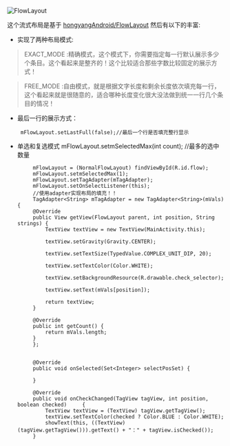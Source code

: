 ![FlowLayout](https://raw.githubusercontent.com/lovejjfg/FlowLayout-master/master/flowLayout.gif)

这个流式布局是基于 [hongyangAndroid/FlowLayout](https://github.com/hongyangAndroid/FlowLayout) 然后有以下的丰富:
 * 实现了两种布局模式:

> EXACT_MODE :精确模式，这个模式下，你需要指定每一行默认展示多少个条目。这个看起来是整齐的！这个比较适合那些字数比较固定的展示方式！

> FREE_MODE :自由模式，就是根据文字长度和剩余长度依次填充每一行，这个看起来就是很随意的，适合哪种长度变化很大没法做到统一一行几个条目的情况！

 * 最后一行的展示方式：

        mFlowLayout.setLastFull(false);//最后一个行是否填充整行显示
 * 单选和复选模式
       mFlowLayout.setmSelectedMax(int count); //最多的选中数量

            mFlowLayout = (NormalFlowLayout) findViewById(R.id.flow);
            mFlowLayout.setmSelectedMax(1);
            mFlowLayout.setTagAdapter(mTagAdapter);
            mFlowLayout.setOnSelectListener(this);
            //使用adapter实现布局的填充！！
            TagAdapter<String> mTagAdapter = new TagAdapter<String>(mVals) {
            @Override
            public View getView(FlowLayout parent, int position, String strings) {
                TextView textView = new TextView(MainActivity.this);

                textView.setGravity(Gravity.CENTER);

                textView.setTextSize(TypedValue.COMPLEX_UNIT_DIP, 20);

                textView.setTextColor(Color.WHITE);

                textView.setBackgroundResource(R.drawable.check_selector);

                textView.setText(mVals[position]);

                return textView;
            }

            @Override
            public int getCount() {
                return mVals.length;
            }
            };


            @Override
            public void onSelected(Set<Integer> selectPosSet) {

            }

            @Override
            public void onCheckChanged(TagView tagView, int position, boolean checked)     {
                TextView textView = (TextView) tagView.getTagView();
                textView.setTextColor(checked ? Color.BLUE : Color.WHITE);
                showText(this, ((TextView) (tagView.getTagView())).getText() + "：" + tagView.isChecked());
            }
